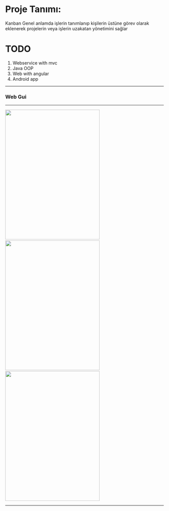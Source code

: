 Proje Tanımı:
=======
Kanban Genel anlamda işlerin tanımlanıp kişilerin üstüne görev olarak eklenerek projelerin veya işlerin uzakatan yönetimini sağlar

TODO
=========
1. Webservice with mvc
2. Java OOP
3. Web with angular
4. Android app

---------------------------
<h3>Web Gui</h3>
 
<hr align="center">
<img src="https://github.com/paufsc/Kanban/blob/master/img/1.png" height="412" width="300">&nbsp;<br>
<img src="https://github.com/paufsc/Kanban/blob/master/img/2.png" height="412" width="300">&nbsp;<br>
<img src="https://github.com/paufsc/Kanban/blob/master/img/3.png" height="412" width="300"><br>
<hr>